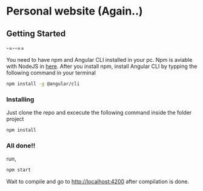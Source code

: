 # Personal website (Again..)

## Getting Started

-=--==

You need to have npm and Angular CLI installed in your pc. Npm is aviable with NodeJS in [here](https://nodejs.org/es/). After you install npm, install Angular CLI by typping the following command in your terminal

``` bash
npm install -g @angular/cli
```

### Installing

Just clone  the repo and excecute the following command inside the folder project

``` bash
npm install
```

### All done!!

run,

```bash
npm start
```
Wait to compile and go to [http://localhost:4200](http://localhost:4200) after compilation is done.